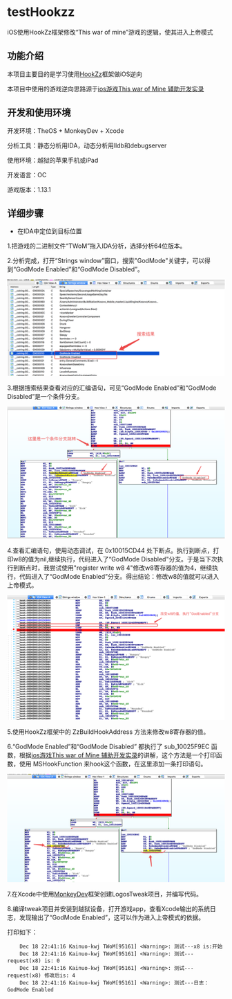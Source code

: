 # testHookzz
iOS使用HookZz框架修改“This war of mine”游戏的逻辑，使其进入上帝模式


## 功能介绍

本项目主要目的是学习使用[HookZz](https://github.com/jmpews/HookZz)框架做iOS逆向

本项目中使用的游戏逆向思路源于[ios游戏This war of Mine 辅助开发实录](https://myhloli.com/mod-of-this-war-of-mine.html)



## 开发和使用环境

开发环境：TheOS + MonkeyDev + Xcode

分析工具：静态分析用IDA，动态分析用lldb和debugserver

使用环境：越狱的苹果手机或iPad

开发语言：OC

游戏版本：1.13.1

## 详细步骤

- 在IDA中定位到目标位置

1.把游戏的二进制文件“TWoM”拖入IDA分析，选择分析64位版本。

2.分析完成，打开“Strings window”窗口，搜索"GodMode"关键字，可以得到“GodMode Enabled”和“GodMode Disabled”。

![搜索结果](./images/0@2x.png)

3.根据搜索结果查看对应的汇编语句，可见“GodMode Enabled”和“GodMode Disabled”是一个条件分支。

![1](./images/1@2x.png)

4.查看汇编语句，使用动态调试，在 0x10015CD44 处下断点。执行到断点，打印w8的值为nil,继续执行，代码进入了“GodMode Disabled"分支。于是当下次执行到断点时，我尝试使用"register write w8 4"修改w8寄存器的值为4，继续执行，代码进入了“GodMode Enabled”分支。得出结论：修改w8的值就可以进入上帝模式。

![1](./images/2@2x.png)

5.使用HookZz框架中的 ZzBuildHookAddress 方法来修改w8寄存器的值。

6.“GodMode Enabled”和“GodMode Disabled” 都执行了 sub_10025F9EC 函数，根据[ios游戏This war of Mine 辅助开发实录](https://myhloli.com/mod-of-this-war-of-mine.html)的讲解，这个方法是一个打印函数，使用 MSHookFunction 来hook这个函数，在这里添加一条打印语句。

![3](./images/3@2x.png)

7.在Xcode中使用[MonkeyDev](https://github.com/AloneMonkey/MonkeyDev)框架创建LogosTweak项目，并编写代码。

8.编译tweak项目并安装到越狱设备，打开游戏app，查看Xcode输出的系统日志，发现输出了“GodMode Enabled”，这可以作为进入上帝模式的依据。

打印如下：
```
    Dec 18 22:41:16 Kainuo-kwj TWoM[95161] <Warning>: 测试---x8 is:开始
    Dec 18 22:41:16 Kainuo-kwj TWoM[95161] <Warning>: 测试---request(x8) is: 0
    Dec 18 22:41:16 Kainuo-kwj TWoM[95161] <Warning>: 测试---request(x8) 修改后is: 4
    Dec 18 22:41:16 Kainuo-kwj TWoM[95161] <Warning>: 测试---日志：GodMode Enabled
```
